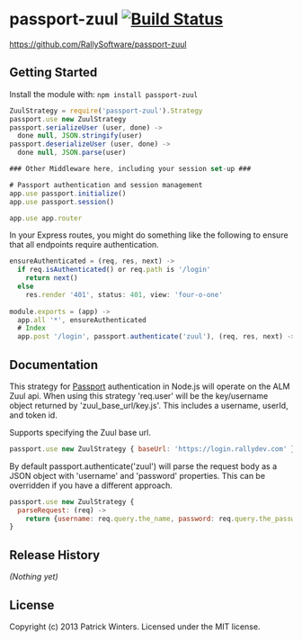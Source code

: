 # passport-zuul [![Build Status](https://secure.travis-ci.org/RallySoftware/passport-zuul.png?branch=master)](http://travis-ci.org/RallySoftware/passport-zuul)

https://github.com/RallySoftware/passport-zuul

## Getting Started
Install the module with: `npm install passport-zuul`

```javascript
ZuulStrategy = require('passport-zuul').Strategy
passport.use new ZuulStrategy
passport.serializeUser (user, done) -> 
  done null, JSON.stringify(user)
passport.deserializeUser (user, done) -> 
  done null, JSON.parse(user)

### Other Middleware here, including your session set-up ###

# Passport authentication and session management
app.use passport.initialize()
app.use passport.session()

app.use app.router
```

In your Express routes, you might do something like the following to ensure that all endpoints require authentication.

```javascript
ensureAuthenticated = (req, res, next) ->
  if req.isAuthenticated() or req.path is '/login'
    return next()
  else
    res.render '401', status: 401, view: 'four-o-one'
    
module.exports = (app) ->
  app.all '*', ensureAuthenticated
  # Index
  app.post '/login', passport.authenticate('zuul'), (req, res, next) -> res.json req.user
```

## Documentation
This strategy for [Passport](http://passportjs.org/) authentication in Node.js will operate on the ALM Zuul api. When using this strategy 'req.user' will be the key/username object returned by 'zuul_base_url/key.js'. This includes a username, userId, and token id.

Supports specifying the Zuul base url.
```javascript
passport.use new ZuulStrategy { baseUrl: 'https://login.rallydev.com' }
```

By default passport.authenticate('zuul') will parse the request body as a JSON object with 'username' and 'password' properties. This can be overridden if you have a different approach.
```javascript
passport.use new ZuulStrategy { 
  parseRequest: (req) ->
  	return {username: req.query.the_name, password: req.query.the_password } 
}
```

## Release History
_(Nothing yet)_

## License
Copyright (c) 2013 Patrick Winters. Licensed under the MIT license.

